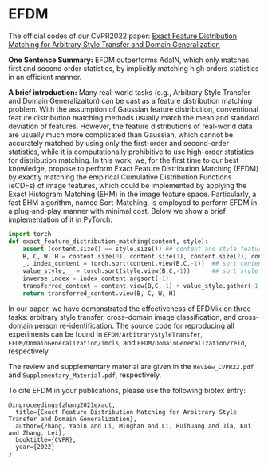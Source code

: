 # EFDM
The official codes of our CVPR2022 paper: [Exact Feature Distribution Matching for Arbitrary Style Transfer and Domain Generalization](https://arxiv.org/abs/2203.07740)

**One Sentence Summary:** EFDM outperforms AdaIN, which only matches first and second order statistics, by implicitly matching high orders statistics in an efficient manner. 

**A brief introduction:**
Many real-world tasks (e.g., Arbitrary Style Transfer and Domain Generalizaiton) can be cast as a feature distribution matching problem.
With the assumption of Gaussian feature distribution, conventional feature distribution matching methods usually match the mean and standard deviation of features. 
However, the feature distributions of real-world data are usually much more complicated than Gaussian, which cannot be accurately matched by using only the first-order and second-order statistics, while it is computationally prohibitive to use high-order statistics for distribution matching. 
In this work, we, for the first time to our best knowledge, propose to perform Exact Feature Distribution Matching (EFDM) by exactly matching the empirical Cumulative Distribution Functions (eCDFs) of image features, which could be implemented by applying the Exact Histogram Matching (EHM) in the image feature space.
Particularly, a fast EHM algorithm, named Sort-Matching, is employed to perform EFDM in a plug-and-play manner with minimal cost.
Below we show a brief implementation of it in PyTorch:
```python
import torch
def exact_feature_distribution_matching(content, style):
    assert (content.size() == style.size()) ## content and style features should share the same shape
    B, C, W, H = content.size(0), content.size(1), content.size(2), content.size(3)
    _, index_content = torch.sort(content.view(B,C,-1))  ## sort content feature
    value_style, _ = torch.sort(style.view(B,C,-1))      ## sort style feature
    inverse_index = index_content.argsort(-1)
    transferred_content = content.view(B,C,-1) + value_style.gather(-1, inverse_index) - content.view(B,C,-1).detach()
    return transferred_content.view(B, C, W, H)
```

In our paper, we have demonstrated the effectiveness of EFDMix on three tasks: arbitrary style transfer, 
cross-domain image classification, and cross-domain person re-identification. The source code for reproducing all experiments can be found in `EFDM/ArbitraryStyleTransfer`, `EFDM/DomainGeneralization/imcls`, and `EFDM/DomainGeneralization/reid`, respectively.

The review and supplementary material are given in the `Review_CVPR22.pdf` and `Supplementary_Material.pdf`, respectively.

To cite EFDM in your publications, please use the following bibtex entry:
```
@inproceedings{zhang2021exact,
  title={Exact Feature Distribution Matching for Arbitrary Style Transfer and Domain Generalization},
  author={Zhang, Yabin and Li, Minghan and Li, Ruihuang and Jia, Kui and Zhang, Lei},
  booktitle={CVPR},
  year={2022}
}
```
